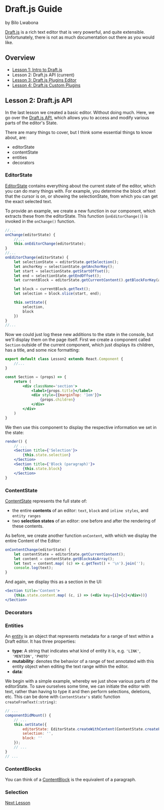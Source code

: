 # Draft.js Guide
by Bilo Lwabona

[Draft.js](https://draftjs.org/) is a rich text editor that is very powerful, and quite extensible. Unfortunately, there is not as much documentation out there as you would like.

## Overview

- [Lesson 1: Intro to Draft.js](https://github.com/bilo-io/draft-js-guide/tree/master/src/app/pages/lesson1)
- Lesson 2: Draft.js API (current)
- [Lesson 3: Draft.js Plugins Editor](https://github.com/bilo-io/draft-js-guide/tree/master/src/app/pages/lesson3)
- [Lesson 4: Draft.js Custom Plugins](https://github.com/bilo-io/draft-js-guide/tree/master/src/app/pages/lesson4)

## Lesson 2: Draft.js API

In the last lesson we created a basic editor. Without doing much. Here, we go over the [Draft.js API](https://draftjs.org/docs/overview.html#content), which allows you to access and modify various parts of the editor's State.

There are many things to cover, but I think some essential things to know about, are:

 - editorState
 - contentState
 - entities
 - decorators

### EditorState

[EditorState](https://draftjs.org/docs/api-reference-editor-state.html#content) contains everything about the current state of the editor, which you can do many things with. For example, you determine the block of text that the cursor is on, or showing the selectionState, from which you can get the exact selected text.

To provide an example, we create a new function in our component, which extracts these from the editorState. This function (`onEditorChange()`) is invoked in the `onChange()` function.

```jsx
//...
onChange(editorState) {
    //...
    this.onEditorChange(editorState);
}
//...
onEditorChange(editorState) {
    let selectionState = editorState.getSelection();
    let anchorKey = selectionState.getAnchorKey();
    let start = selectionState.getStartOffset();
    let end = selectionState.getEndOffset();
    let currentBlock = editorState.getCurrentContent().getBlockForKey(anchorKey)

    let block = currentBlock.getText();
    let selection = block.slice(start, end);

    this.setState({
        selection,
        block
    })
}
//...
```

Now we could just log these new additions to the state in the console, but we'll display them on the page itself. First we create a component called `Section` outside of the current component, which just displays its children, has a title, and some nice formatting:


```jsx
export default class Lesson2 extends React.Component {
    //...
}

const Section = (props) => {
    return (
        <div className='section'>
            <label>{props.title}</label>
            <div style={{marginTop: '1em'}}>
                {props.children}
            </div>
        </div>
    )
}
```

We then use this component to display the respective information we set in the state:

```jsx
render() {
    // ...
    <Section title={'Selection'}>
        {this.state.selection}
    </Section>
    <Section title={'Block (paragraph)'}>
        {this.state.block}
    </Section>
}
```

### ContentState

[ContentState](https://draftjs.org/docs/api-reference-content-state.html#content) represents the full state of:
- the entire **contents** of an editor: `text`, `block` and `inline styles`, and `entity ranges`
- two **selection states** of an editor: one before and after the rendering of these contents.

As before, we create another function `onContent`, with which we display the entire Content of the Editor:

```jsx
onContentChange(editorState) {
    let contentState = editorState.getCurrentContent();
    let content = contentState.getBlocksAsArray();
    let text = content.map( (c) => c.getText() + '\n').join('');
    console.log(text);
}
```

And again, we display this as a section in the UI:
```jsx
<Section title='Content'>
    {this.state.content.map( (c, i) => (<div key={i}>{c}</div>))}
</Section>
```

### Decorators



### Entities

An [entity](https://draftjs.org/docs/advanced-topics-entities.html#content) is an object that represents metadata for a range of text within a Draft editor. It has three properties:

- **type**: A string that indicates what kind of entity it is, e.g. `'LINK'`, `'MENTION'`, `'PHOTO'`
- **mutability**: denotes the behavior of a range of text annotated with this entity object when editing the text range within the editor. 
- **data**:


We begin with a simple example, whereby we just show various parts of the editorState.
To save ourselves some time, we can initiate the editor with text, rather than having to type it and then perform selections, deletions, etc. This can be done with `ContentState's` static function `createFromText(:string)`:

```jsx
// ...
componentDidMount() {
    // ...
    this.setState({
        editorState: EditorState.createWithContent(ContentState.createFromText('You are learning Draft.js\n\nThis is a guide from Bilo\n\nReact Rocks')),
        selection: '',
        block: ''
    });
    // ...
}
// ...
```

 ### ContentBlocks

You can think of a [ContentBlock](https://draftjs.org/docs/api-reference-content-block.html) is the equivalent of a paragraph.
 ### Selection



[Next Lesson](https://github.com/bilo-io/draft-js-guide/tree/master/src/app/pages/lesson3)